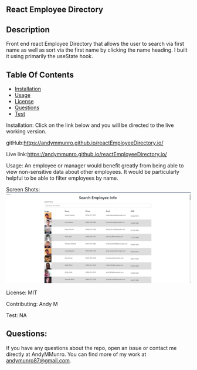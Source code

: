 
  
  ## React Employee Directory
  
  ## Description
  Front end react Employee Directory that allows the user to search via first name as well as sort via the first name by clicking the name heading. I built it using primarily the useState hook.
  
  ## Table Of Contents 
   
  * [Installation](#installation)
  * [Usage](#usage)
  * [License](#license)
  * [Questions](#questions)
  * [Test](#test)

  Installation:
  Click on the link below and you will be directed to the live working version.
  
  gitHub:https://andymmunro.github.io/reactEmployeeDirectory.io/
 
  
  Live link:https://andymmunro.github.io/reactEmployeeDirectory.io/

  Usage:
   An employee or manager would benefit greatly from being able to view non-sensitive data about other employees. It would be particularly helpful to be able to filter employees by name.

  Screen Shots: 
 ![Alt text](public/screenShot.jpg?raw=true "Optional Title")

  License:
  MIT
  
  Contributing:
  Andy M
  
  Test:
  NA

## Questions: 
If you have any questions about the repo,
open an issue or contact me directly at AndyMMunro. 
You can find more of my work at andymunro87@gmail.com.

